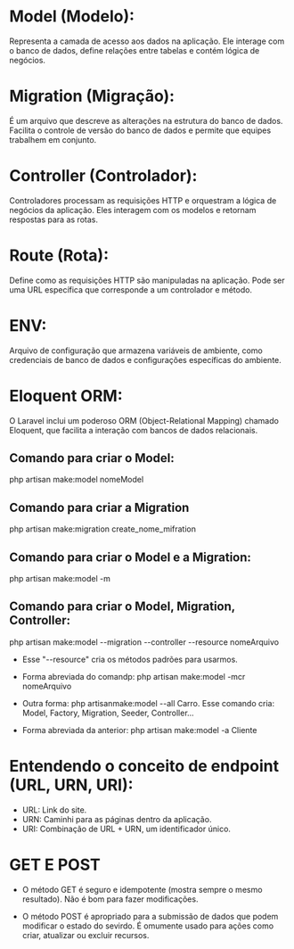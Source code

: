 # Model (Modelo):

Representa a camada de acesso aos dados na aplicação. Ele interage com o banco de dados, define relações entre tabelas e contém lógica de negócios.

# Migration (Migração):

É um arquivo que descreve as alterações na estrutura do banco de dados. Facilita o controle de versão do banco de dados e permite que equipes trabalhem em conjunto.

# Controller (Controlador):

Controladores processam as requisições HTTP e orquestram a lógica de negócios da aplicação. Eles interagem com os modelos e retornam respostas para as rotas.

# Route (Rota):

Define como as requisições HTTP são manipuladas na aplicação. Pode ser uma URL específica que corresponde a um controlador e método.

# ENV:

Arquivo de configuração que armazena variáveis de ambiente, como credenciais de banco de dados e configurações específicas do ambiente.

# Eloquent ORM:

O Laravel inclui um poderoso ORM (Object-Relational Mapping) chamado Eloquent, que facilita a interação com bancos de dados relacionais.
 
## Comando para criar o Model:

php artisan make:model nomeModel

## Comando para criar a Migration

php artisan make:migration create_nome_mifration

## Comando para criar o Model e a Migration: 

php artisan make:model -m

## Comando para criar o Model, Migration, Controller: 

php artisan make:model --migration --controller --resource nomeArquivo

- Esse "--resource" cria os métodos padrões para usarmos.

- Forma abreviada do comandp: php artisan make:model -mcr nomeArquivo

- Outra forma: php artisanmake:model --all Carro. Esse comando cria: Model, Factory, Migration, Seeder, Controller... 

- Forma abreviada da anterior: php artisan make:model -a Cliente

# Entendendo o conceito de endpoint (URL, URN, URI):

- URL: Link do site.
- URN: Caminhi para as páginas dentro da aplicação.
- URI: Combinação de URL + URN, um identificador único.

# GET E POST

- O método GET é seguro e idempotente (mostra sempre o mesmo resultado). Não é bom para fazer modificações.

- O método POST é apropriado para a submissão de dados que podem modificar o estado do sevirdo. É omumente usado para ações como criar, atualizar ou excluir recursos.